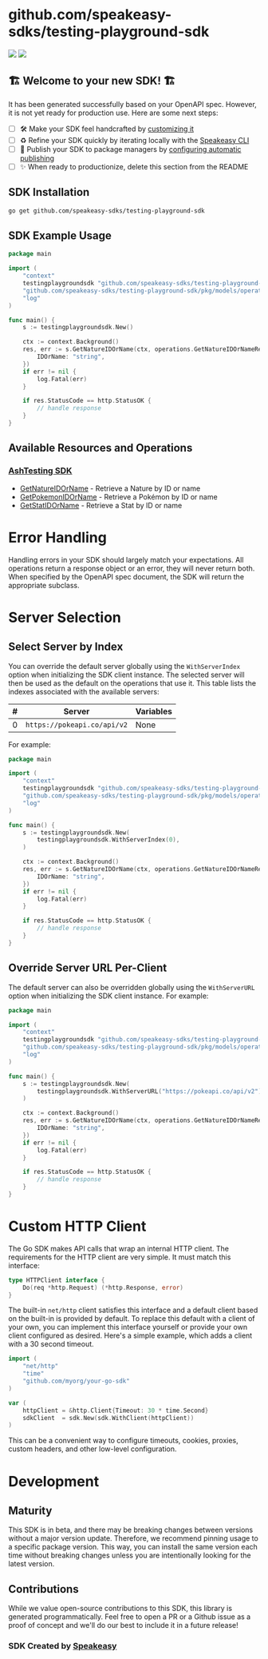 # github.com/speakeasy-sdks/testing-playground-sdk

<div align="left">
    <a href="https://speakeasyapi.dev/"><img src="https://custom-icon-badges.demolab.com/badge/-Built%20By%20Speakeasy-212015?style=for-the-badge&logoColor=FBE331&logo=speakeasy&labelColor=545454" /></a>
    <a href="https://github.com/speakeasy-sdks/testing-playground-sdk.git/actions"><img src="https://img.shields.io/github/actions/workflow/status/speakeasy-sdks/testing-playground-sdk/speakeasy_sdk_generation.yml?style=for-the-badge" /></a>
    
</div>


## 🏗 **Welcome to your new SDK!** 🏗

It has been generated successfully based on your OpenAPI spec. However, it is not yet ready for production use. Here are some next steps:
- [ ] 🛠 Make your SDK feel handcrafted by [customizing it](https://www.speakeasyapi.dev/docs/customize-sdks)
- [ ] ♻️ Refine your SDK quickly by iterating locally with the [Speakeasy CLI](https://github.com/speakeasy-api/speakeasy)
- [ ] 🎁 Publish your SDK to package managers by [configuring automatic publishing](https://www.speakeasyapi.dev/docs/productionize-sdks/publish-sdks)
- [ ] ✨ When ready to productionize, delete this section from the README
<!-- Start SDK Installation -->
## SDK Installation

```bash
go get github.com/speakeasy-sdks/testing-playground-sdk
```
<!-- End SDK Installation -->

## SDK Example Usage
<!-- Start SDK Example Usage -->
```go
package main

import (
	"context"
	testingplaygroundsdk "github.com/speakeasy-sdks/testing-playground-sdk"
	"github.com/speakeasy-sdks/testing-playground-sdk/pkg/models/operations"
	"log"
)

func main() {
	s := testingplaygroundsdk.New()

	ctx := context.Background()
	res, err := s.GetNatureIDOrName(ctx, operations.GetNatureIDOrNameRequest{
		IDOrName: "string",
	})
	if err != nil {
		log.Fatal(err)
	}

	if res.StatusCode == http.StatusOK {
		// handle response
	}
}

```
<!-- End SDK Example Usage -->

<!-- Start SDK Available Operations -->
## Available Resources and Operations

### [AshTesting SDK](docs/sdks/ashtesting/README.md)

* [GetNatureIDOrName](docs/sdks/ashtesting/README.md#getnatureidorname) - Retrieve a Nature by ID or name
* [GetPokemonIDOrName](docs/sdks/ashtesting/README.md#getpokemonidorname) - Retrieve a Pokémon by ID or name
* [GetStatIDOrName](docs/sdks/ashtesting/README.md#getstatidorname) - Retrieve a Stat by ID or name
<!-- End SDK Available Operations -->

<!-- Start Dev Containers -->

<!-- End Dev Containers -->

<!-- Start Error Handling -->
# Error Handling

Handling errors in your SDK should largely match your expectations.  All operations return a response object or an error, they will never return both.  When specified by the OpenAPI spec document, the SDK will return the appropriate subclass.
<!-- End Error Handling -->

<!-- Start Server Selection -->
# Server Selection

## Select Server by Index

You can override the default server globally using the `WithServerIndex` option when initializing the SDK client instance. The selected server will then be used as the default on the operations that use it. This table lists the indexes associated with the available servers:

| # | Server | Variables |
| - | ------ | --------- |
| 0 | `https://pokeapi.co/api/v2` | None |

For example:

```go
package main

import (
	"context"
	testingplaygroundsdk "github.com/speakeasy-sdks/testing-playground-sdk"
	"github.com/speakeasy-sdks/testing-playground-sdk/pkg/models/operations"
	"log"
)

func main() {
	s := testingplaygroundsdk.New(
		testingplaygroundsdk.WithServerIndex(0),
	)

	ctx := context.Background()
	res, err := s.GetNatureIDOrName(ctx, operations.GetNatureIDOrNameRequest{
		IDOrName: "string",
	})
	if err != nil {
		log.Fatal(err)
	}

	if res.StatusCode == http.StatusOK {
		// handle response
	}
}

```


## Override Server URL Per-Client

The default server can also be overridden globally using the `WithServerURL` option when initializing the SDK client instance. For example:

```go
package main

import (
	"context"
	testingplaygroundsdk "github.com/speakeasy-sdks/testing-playground-sdk"
	"github.com/speakeasy-sdks/testing-playground-sdk/pkg/models/operations"
	"log"
)

func main() {
	s := testingplaygroundsdk.New(
		testingplaygroundsdk.WithServerURL("https://pokeapi.co/api/v2"),
	)

	ctx := context.Background()
	res, err := s.GetNatureIDOrName(ctx, operations.GetNatureIDOrNameRequest{
		IDOrName: "string",
	})
	if err != nil {
		log.Fatal(err)
	}

	if res.StatusCode == http.StatusOK {
		// handle response
	}
}

```
<!-- End Server Selection -->

<!-- Start Custom HTTP Client -->
# Custom HTTP Client

The Go SDK makes API calls that wrap an internal HTTP client. The requirements for the HTTP client are very simple. It must match this interface:

```go
type HTTPClient interface {
	Do(req *http.Request) (*http.Response, error)
}
```

The built-in `net/http` client satisfies this interface and a default client based on the built-in is provided by default. To replace this default with a client of your own, you can implement this interface yourself or provide your own client configured as desired. Here's a simple example, which adds a client with a 30 second timeout.

```go
import (
	"net/http"
	"time"
	"github.com/myorg/your-go-sdk"
)

var (
	httpClient = &http.Client{Timeout: 30 * time.Second}
	sdkClient  = sdk.New(sdk.WithClient(httpClient))
)
```

This can be a convenient way to configure timeouts, cookies, proxies, custom headers, and other low-level configuration.
<!-- End Custom HTTP Client -->

<!-- Start Go Types -->

<!-- End Go Types -->

<!-- Placeholder for Future Speakeasy SDK Sections -->

# Development

## Maturity

This SDK is in beta, and there may be breaking changes between versions without a major version update. Therefore, we recommend pinning usage
to a specific package version. This way, you can install the same version each time without breaking changes unless you are intentionally
looking for the latest version.

## Contributions

While we value open-source contributions to this SDK, this library is generated programmatically.
Feel free to open a PR or a Github issue as a proof of concept and we'll do our best to include it in a future release!

### SDK Created by [Speakeasy](https://docs.speakeasyapi.dev/docs/using-speakeasy/client-sdks)
